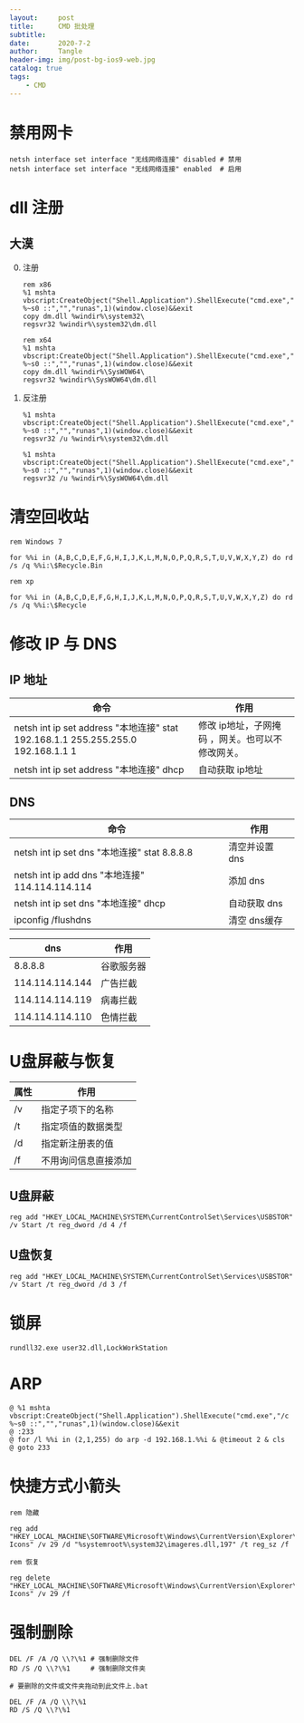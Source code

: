 ```yaml
---
layout:     post
title:      CMD 批处理
subtitle:   
date:       2020-7-2
author:     Tangle
header-img: img/post-bg-ios9-web.jpg
catalog: true
tags:
    - CMD
---
```


# 禁用网卡

```
netsh interface set interface "无线网络连接" disabled # 禁用
netsh interface set interface "无线网络连接" enabled  # 启用
```

# dll 注册

## 大漠

0. 注册
    ```
    rem x86
    %1 mshta vbscript:CreateObject("Shell.Application").ShellExecute("cmd.exe","/c %~s0 ::","","runas",1)(window.close)&&exit
    copy dm.dll %windir%\system32\
    regsvr32 %windir%\system32\dm.dll
    ```
    ```
    rem x64
    %1 mshta vbscript:CreateObject("Shell.Application").ShellExecute("cmd.exe","/c %~s0 ::","","runas",1)(window.close)&&exit
    copy dm.dll %windir%\SysWOW64\
    regsvr32 %windir%\SysWOW64\dm.dll
    ```
0. 反注册
    ```
    %1 mshta vbscript:CreateObject("Shell.Application").ShellExecute("cmd.exe","/c %~s0 ::","","runas",1)(window.close)&&exit
    regsvr32 /u %windir%\system32\dm.dll
    ```
    ```
    %1 mshta vbscript:CreateObject("Shell.Application").ShellExecute("cmd.exe","/c %~s0 ::","","runas",1)(window.close)&&exit
    regsvr32 /u %windir%\SysWOW64\dm.dll
    ```

# 清空回收站

```
rem Windows 7

for %%i in (A,B,C,D,E,F,G,H,I,J,K,L,M,N,O,P,Q,R,S,T,U,V,W,X,Y,Z) do rd /s /q %%i:\$Recycle.Bin
```

```
rem xp

for %%i in (A,B,C,D,E,F,G,H,I,J,K,L,M,N,O,P,Q,R,S,T,U,V,W,X,Y,Z) do rd /s /q %%i:\$Recycle
```

# 修改 IP 与 DNS

## IP 地址

| 命令                                                         | 作用                                             |
| ------------------------------------------------------------ | ------------------------------------------------ |
| netsh int ip set address "本地连接" stat 192.168.1.1 255.255.255.0 192.168.1.1 1 | 修改 ip地址，子网掩码 ，网关。也可以不修改网关。 |
| netsh int ip set address "本地连接" dhcp                     | 自动获取 ip地址                                  |

## DNS

| 命令                                            | 作用           |
| ----------------------------------------------- | -------------- |
| netsh int ip set dns "本地连接" stat 8.8.8.8    | 清空并设置 dns |
| netsh int ip add dns "本地连接" 114.114.114.114 | 添加 dns       |
| netsh int ip set dns "本地连接" dhcp            | 自动获取 dns   |
| ipconfig /flushdns                              | 清空 dns缓存   |

| dns             | 作用       |
| --------------- | ---------- |
| 8.8.8.8         | 谷歌服务器 |
| 114.114.114.144 | 广告拦截   |
| 114.114.114.119 | 病毒拦截   |
| 114.114.114.110 | 色情拦截   |

# U盘屏蔽与恢复

| 属性 | 作用                 |
| ---- | -------------------- |
| /v   | 指定子项下的名称     |
| /t   | 指定项值的数据类型   |
| /d   | 指定新注册表的值     |
| /f   | 不用询问信息直接添加 |

## U盘屏蔽

```
reg add "HKEY_LOCAL_MACHINE\SYSTEM\CurrentControlSet\Services\USBSTOR" /v Start /t reg_dword /d 4 /f
```

## U盘恢复

```
reg add "HKEY_LOCAL_MACHINE\SYSTEM\CurrentControlSet\Services\USBSTOR" /v Start /t reg_dword /d 3 /f
```

# 锁屏

```
rundll32.exe user32.dll,LockWorkStation
```

# ARP

```
@ %1 mshta vbscript:CreateObject("Shell.Application").ShellExecute("cmd.exe","/c %~s0 ::","","runas",1)(window.close)&&exit
@ :233
@ for /l %%i in (2,1,255) do arp -d 192.168.1.%%i & @timeout 2 & cls
@ goto 233
```

# 快捷方式小箭头

```
rem 隐藏

reg add "HKEY_LOCAL_MACHINE\SOFTWARE\Microsoft\Windows\CurrentVersion\Explorer\Shell Icons" /v 29 /d "%systemroot%\system32\imageres.dll,197" /t reg_sz /f
```

```
rem 恢复

reg delete "HKEY_LOCAL_MACHINE\SOFTWARE\Microsoft\Windows\CurrentVersion\Explorer\Shell Icons" /v 29 /f
```

# 强制删除

```
DEL /F /A /Q \\?\%1 # 强制删除文件
RD /S /Q \\?\%1     # 强制删除文件夹
```

```
# 要删除的文件或文件夹拖动到此文件上.bat

DEL /F /A /Q \\?\%1
RD /S /Q \\?\%1
```
